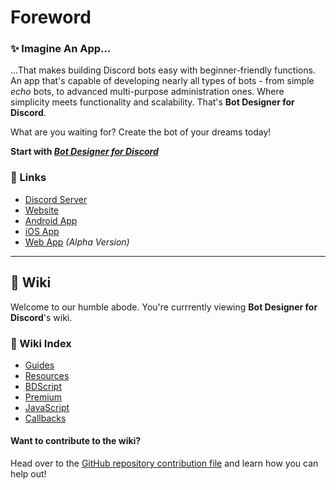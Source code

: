 # Foreword
### ✨ Imagine An App...
...That makes building Discord bots easy with beginner-friendly functions. An app that's capable of developing nearly all types of bots - from simple *echo* bots, to advanced multi-purpose administration ones. Where simplicity meets functionality and scalability. That's **Bot Designer for Discord**.

What are you waiting for? Create the bot of your dreams today!

**Start with [*Bot Designer for Discord*](https://botdesignerdiscord.com)**

### 📎 Links
- [Discord Server](https://botdesignerdiscord.com/discord)
- [Website](https://botdesignerdiscord.com/)
- [Android App](https://play.google.com/store/apps/details?id=com.jakubtomana.discordbotdesinger)
- [iOS App](https://apps.apple.com/app/bot-designer-for-discord/id1495536477)
- [Web App](https://botdesignerdiscord.com/app/) *(Alpha Version)*
---
## 📓 Wiki
Welcome to our humble abode. You're currrently viewing **Bot Designer for Discord**'s wiki.

### 📂 Wiki Index
- [Guides](./guides/introduction/aboutSection.md)
- [Resources](./resources/introduction.md)
- [BDScript](./bdscript/introduction.md)
- [Premium](./premium/introduction.md)
- [JavaScript](./javascript/introduction.md)
- [Callbacks](./callbacks/introduction.md)


#### Want to contribute to the wiki?
Head over to the [GitHub repository contribution file](https://github.com/NilPointer-Software/bdfd-wiki/blob/dev/CONTRIBUTING.md) and learn how you can help out!
